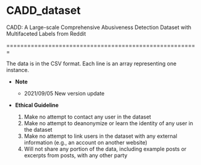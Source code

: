 # CADD_dataset
CADD: A Large-scale Comprehensive Abusiveness Detection Dataset with Multifaceted Labels from Reddit

=======================================================

 The data is in the CSV format. Each line is an array representing one instance. 

* __Note__
  * 2021/09/05 New version update

* __Ethical Guideline__
  1. Make no attempt to contact any user in the dataset
  2. Make no attempt to deanonymize or learn the identity of any user in the dataset
  3. Make no attempt to link users in the dataset with any external information (e.g., an account on another website)
  4. Will not share any portion of the data, including example posts or excerpts from posts, with any other party
